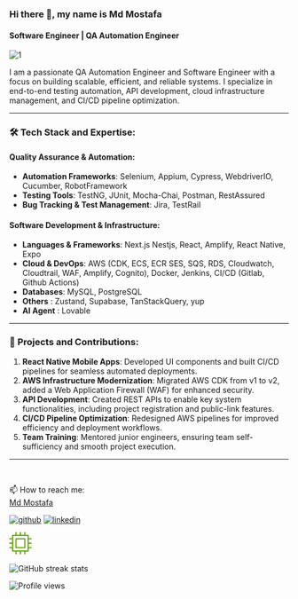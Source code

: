 ### Hi there 👋, my name is **Md Mostafa**
#### Software Engineer | QA Automation Engineer

![1](https://github.com/md-mostafa/md-mostafa/assets/41513761/ddfff76e-15cf-4916-816e-2c3e3f03b0f4)

I am a passionate QA Automation Engineer and Software Engineer with a focus on building scalable, efficient, and reliable systems. I specialize in end-to-end testing automation, API development, cloud infrastructure management, and CI/CD pipeline optimization.

---

### 🛠️ **Tech Stack and Expertise:**

#### **Quality Assurance & Automation:**
- **Automation Frameworks**: Selenium, Appium, Cypress, WebdriverIO, Cucumber, RobotFramework
- **Testing Tools**: TestNG, JUnit, Mocha-Chai, Postman, RestAssured
- **Bug Tracking & Test Management**: Jira, TestRail

#### **Software Development & Infrastructure:**
- **Languages & Frameworks**: Next.js Nestjs, React, Amplify, React Native, Expo
- **Cloud & DevOps**: AWS (CDK, ECS, ECR SES, SQS, RDS, Cloudwatch, Cloudtrail, WAF, Amplify, Cognito), Docker, Jenkins, CI/CD (Gitlab, Github Actions)
- **Databases**: MySQL, PostgreSQL
- **Others** : Zustand, Supabase, TanStackQuery, yup
- **AI Agent** : Lovable

---

### 🚀 **Projects and Contributions:**
1. **React Native Mobile Apps**: Developed UI components and built CI/CD pipelines for seamless automated deployments.
2. **AWS Infrastructure Modernization**: Migrated AWS CDK from v1 to v2, added a Web Application Firewall (WAF) for enhanced security.
3. **API Development**: Created REST APIs to enable key system functionalities, including project registration and public-link features.
4. **CI/CD Pipeline Optimization**: Redesigned AWS pipelines for improved efficiency and deployment workflows.
5. **Team Training**: Mentored junior engineers, ensuring team self-sufficiency and smooth project execution.

---

<br> <div> 📫 How to reach me: <div class="badge-base LI-profile-badge" data-locale="en_US" data-size="large" data-theme="dark" data-type="HORIZONTAL" data-vanity="md-mostafa-akash" data-version="v1"><a class="badge-base__link LI-simple-link" href="https://bd.linkedin.com/in/md-mostafa-akash?trk=profile-badge">Md Mostafa</a></div>
</div>

[<img src='https://cdn.jsdelivr.net/npm/simple-icons@3.0.1/icons/github.svg' alt='github' height='40'>](https://github.com/md-mostafa)  [<img src='https://cdn.jsdelivr.net/npm/simple-icons@3.0.1/icons/linkedin.svg' alt='linkedin' height='40'>](https://www.linkedin.com/in/md-mostafa-55bb341a6/)  

<a href='https://docs.github.com/en/developers'><img src='https://raw.githubusercontent.com/acervenky/animated-github-badges/master/assets/devbadge.gif' width='40' height='40'></a> 

![GitHub streak stats](https://streak-stats.demolab.com/?user=md-mostafa)  

![Profile views](https://gpvc.arturio.dev/md-mostafa)  
